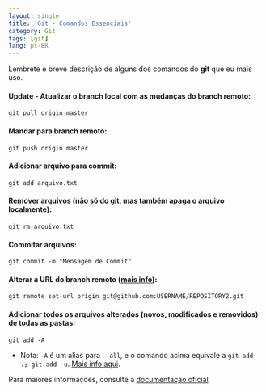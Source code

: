 ```yaml
---
layout: single
title: 'Git - Comandos Essenciais'
category: Git
tags: [git]
lang: pt-BR
---
```

Lembrete e breve descrição de alguns dos comandos do **git** que eu mais uso.
<!--more-->

#### Update - Atualizar o branch local com as mudanças do branch remoto:

    git pull origin master

#### Mandar para branch remoto:

    git push origin master

#### Adicionar arquivo para commit:

    git add arquivo.txt
    
#### Remover arquivos (não só do git, mas também apaga o arquivo localmente):

    git rm arquivo.txt
    
#### Commitar arquivos:

    git commit -m "Mensagem de Commit"

#### Alterar a URL do branch remoto ([mais info][1]):

    git remote set-url origin git@github.com:USERNAME/REPOSITORY2.git
    
#### Adicionar todos os arquivos **alterados** (novos, modificados e removidos) de todas as pastas:

    git add -A
    
- Nota: `-A` é um alias para `--all`, e o comando acima equivale a `git add .; git add -u`. [Mais info aqui][2].

Para maiores informações, consulte a [documentação oficial][3].


  [1]: https://help.github.com/articles/changing-a-remote-s-url
  [2]: http://stackoverflow.com/a/572660/1850609
  [3]: http://git-scm.com/docs/
